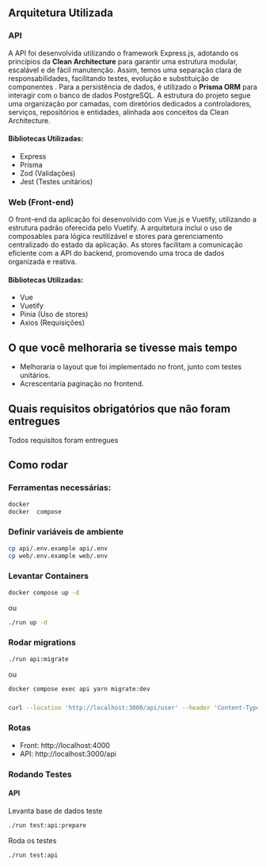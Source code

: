 ## Arquitetura Utilizada

### API
A API foi desenvolvida utilizando o framework Express.js, adotando os princípios da **Clean Architecture** para garantir uma estrutura modular, escalável e de fácil manutenção. Assim, temos uma separação clara de responsabilidades, facilitando testes, evolução e substituição de componentes . Para a persistência de dados, é utilizado o **Prisma ORM** para interagir com o banco de dados PostgreSQL.  A estrutura do projeto segue uma organização por camadas, com diretórios dedicados a controladores, serviços, repositórios e entidades, alinhada aos conceitos da Clean Architecture.

#### Bibliotecas Utilizadas:
- Express
- Prisma
- Zod (Validações)
- Jest (Testes unitários)

### Web (Front-end)
O front-end da aplicação foi desenvolvido com Vue.js e Vuetify, utilizando a estrutura padrão oferecida pelo Vuetify. A arquitetura inclui o uso de composables para lógica reutilizável e stores para gerenciamento centralizado do estado da aplicação. As stores facilitam a comunicação eficiente com a API do backend, promovendo uma troca de dados organizada e reativa.

#### Bibliotecas Utilizadas:
- Vue
- Vuetify 
- Pinia (Uso de stores)
- Axios (Requisições)

## O que você melhoraria se tivesse mais tempo
- Melhoraria o layout que foi implementado no front, junto com testes unitários. 
- Acrescentaria paginação no frontend.

## Quais requisitos obrigatórios que não foram entregues
Todos requisitos foram entregues

## Como rodar

### Ferramentas necessárias:


```bash
docker
docker  compose
```

### Definir variáveis de ambiente


```bash
cp api/.env.example api/.env
cp web/.env.example web/.env
```

### Levantar Containers

```bash
docker compose up -d
```
ou
```bash
./run up -d
```

### Rodar migrations

```bash
./run api:migrate
```
ou
```bash
docker compose exec api yarn migrate:dev
```

###
```bash
curl --location 'http://localhost:3000/api/user' --header 'Content-Type: application/json' --data-raw '{"name":"admin","email":"email@email.com","password":"Password123!","cpf":"25696597467","admin":true}'
```

### Rotas
- Front: http://localhost:4000
- API: http://localhost:3000/api

### Rodando Testes

#### API
Levanta base de dados teste
```bash
./run test:api:prepare
```
Roda os testes
```bash
./run test:api
```
